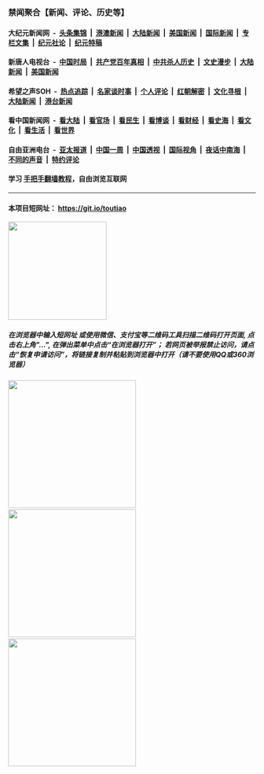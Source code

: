 ### 禁闻聚合【新闻、评论、历史等】

#### 大纪元新闻网 &nbsp;-&nbsp; [头条集锦](indexes/E头条集锦.md?t=02050211) &nbsp;|&nbsp; [港澳新闻](indexes/E港澳新闻.md?t=02050211)  &nbsp;|&nbsp; [大陆新闻](indexes/E大陆新闻.md?t=02050211) &nbsp;|&nbsp; [美国新闻](indexes/E美国新闻.md?t=02050211) &nbsp;|&nbsp; [国际新闻](indexes/E国际新闻.md?t=02050211) &nbsp;|&nbsp; [专栏文集](indexes/E专栏文集.md?t=02050211) &nbsp;|&nbsp; [纪元社论](indexes/E纪元社论.md?t=02050211) &nbsp;|&nbsp; [纪元特稿](indexes/E纪元特稿.md?t=02050211) 

#### 新唐人电视台 &nbsp;-&nbsp; [中国时局](indexes/N中国时局.md?t=02050211) &nbsp;|&nbsp; [共产党百年真相](indexes/N共产党百年真相.md?t=02050211) &nbsp;|&nbsp; [中共杀人历史](indexes/N中共杀人历史.md?t=02050211) &nbsp;|&nbsp; [文史漫步](indexes/N文史漫步.md?t=02050211) &nbsp;|&nbsp; [大陆新闻](indexes/N大陆新闻.md?t=02050211) &nbsp;|&nbsp; [美国新闻](indexes/N美国新闻.md?t=02050211)

#### 希望之声SOH &nbsp;-&nbsp; [热点追踪](indexes/H热点追踪.md?t=02050211) &nbsp;|&nbsp; [名家谈时事](indexes/H名家谈时事.md?t=02050211) &nbsp;|&nbsp; [个人评论](indexes/H个人评论.md?t=02050211)  &nbsp;|&nbsp; [红朝解密](indexes/H红朝解密.md?t=02050211) &nbsp;|&nbsp; [文化寻根](indexes/H文化寻根.md?t=02050211) &nbsp;|&nbsp; [大陆新闻](indexes/H大陆新闻.md?t=02050211) &nbsp;|&nbsp; [港台新闻](indexes/H港台新闻.md?t=02050211)

#### 看中国新闻网 &nbsp;-&nbsp; [看大陆](indexes/S看大陆.md?t=02050211) &nbsp;|&nbsp; [看官场](indexes/S看官场.md?t=02050211) &nbsp;|&nbsp; [看民生](indexes/S看民生.md?t=02050211)  &nbsp;|&nbsp; [看博谈](indexes/S看博谈.md?t=02050211) &nbsp;|&nbsp; [看财经](indexes/S看财经.md?t=02050211) &nbsp;|&nbsp; [看史海](indexes/S看史海.md?t=02050211) &nbsp;|&nbsp; [看文化](indexes/S看文化.md?t=02050211) &nbsp;|&nbsp; [看生活](indexes/S看生活.md?t=02050211) &nbsp;|&nbsp; [看世界](indexes/S看世界.md?t=02050211)

#### 自由亚洲电台 &nbsp;-&nbsp; [亚太报道](indexes/R亚太报道.md?t=02050211) &nbsp;|&nbsp; [中国一周](indexes/R中国一周.md?t=02050211) &nbsp;|&nbsp; [中国透视](indexes/R中国透视.md?t=02050211)  &nbsp;|&nbsp; [国际视角](indexes/R国际视角.md?t=02050211) &nbsp;|&nbsp; [夜话中南海](indexes/R夜话中南海.md?t=02050211) &nbsp;|&nbsp; [不同的声音](indexes/R不同的声音.md?t=02050211) &nbsp;|&nbsp; [特约评论](indexes/R特约评论.md?t=02050211)

#### 学习 [手把手翻墙教程](https://github.com/gfw-breaker/guides/wiki)，自由浏览互联网

----

#### 本项目短网址： https://git.io/toutiao
<img src="https://raw.githubusercontent.com/gfw-breaker/banned-news/master/scripts/img/qr.png" width="200px"/>  

##### 在浏览器中输入短网址 或使用微信、支付宝等二维码工具扫描二维码打开页面, 点击右上角"...", 在弹出菜单中点击“在浏览器打开”； 若网页被举报禁止访问，请点击“恢复申请访问”，将链接复制并粘贴到浏览器中打开（请不要使用QQ或360浏览器）

<img src="https://raw.githubusercontent.com/gfw-breaker/banned-news/master/scripts/img/1.png" width="260px"/> &nbsp; <img src="https://raw.githubusercontent.com/gfw-breaker/banned-news/master/scripts/img/2.png" width="260px"/> &nbsp; <img src="https://raw.githubusercontent.com/gfw-breaker/banned-news/master/scripts/img/3.png" width="260px"/>
